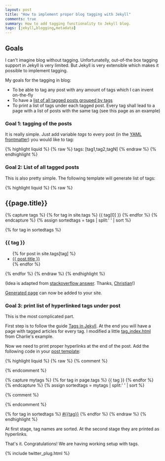 ```yaml
---
layout: post
title: "How to implement proper blog tagging with Jekyll"
comments: true
summary: How to add tagging functionality to Jekyll blog.
tags: [jekyll,blogging,metadata]
---
```


<h2>Goals</h2>

I can't imagine blog without tagging. Unfortunatelly, out-of-the box tagging support in Jekyll is very limited. But Jekyll is very extensible which makes it possible to implement tagging.

My goals for the tagging in blog:

+ To be able to tag any post with any amount of tags which I can invent on-the-fly
+ To have a [list of all tagged posts grouped by tags]({{site.baseurl}}/tags/)
+ To print a list of tags under each tagged post. Every tag shall lead to a page with a list of posts with the same tag (see this page as an example)

<h3>Goal 1: tagging of the posts</h3>

It is really simple. Just add variable *tags* to every post (in the [YAML frontmatter](http://jekyllrb.com/docs/frontmatter/)) you would like to tag:

{% highlight liquid %}
{% raw %}
tags: [tag1,tag2,tagN]
{% endraw %}
{% endhighlight %}

<h3>Goal 2: List of all tagged posts</h3>
This is also pretty simple. The following template will generate list of tags:

{% highlight liquid %}
{% raw %}
<h2>{{page.title}}</h2>

{% capture tags %}
  {% for tag in site.tags %}
    {{ tag[0] }}
  {% endfor %}
{% endcapture %}
{% assign sortedtags = tags | split:' ' | sort %}

{% for tag in sortedtags %}
  <h3 id="{{ tag }}">{{ tag }}</h3>
  <ul>
  {% for post in site.tags[tag] %}
    <li><a href="{{ post.url }}">{{ post.title }}</a></li>
  {% endfor %}
  </ul>
{% endfor %}
{% endraw %}
{% endhighlight %}

(Idea is adapted from [stackoverflow answer](http://stackoverflow.com/a/21002505). Thanks, [Christian](http://stackoverflow.com/users/6884/christian-specht)!)

[Generated page]({{site.baseurl}}/tags/) can now be added to your site.

<h3> Goal 3: print list of hyperlinked tags under post</h3>

This is the most complicated part.

First step is to follow the guide [Tags in Jekyll](http://charliepark.org/tags-in-jekyll/). At the end you will have a page with tagged articles for every tag.
I modified a little [tag_index.html](https://github.com/vitalyrepin/vrepinblog/blob/master/_layouts/tag_index.html) from Charlie's example.

Now we need to print proper hyperlinks at the end of the post. Add the following code in your [post template](https://github.com/vitalyrepin/vrepinblog/blob/master/_layouts/post.html):

{% highlight liquid %}
{% raw %}
{% comment %}
<!-- Getting and sorting tags alphabetically -->
{% endcomment %}

{% capture mytags %}
  {% for tag in page.tags %}
    {{ tag }}
  {% endfor %}
{% endcapture %}
{% assign sortedtags = mytags | split:' ' | sort %}

{% comment %}
<!-- Tags output: Name + link to the page with list of all the posts with the same tag -->
{% endcomment %}

{% for tag in sortedtags %}
<a href="{{ site.baseurl }}/tag/{{tag}}">#{{tag}}</a>
{% endfor %}
{% endraw %}
{% endhighlight %}

At first stage, tag names are sorted. At the second stage they are printed as hyperlinks.

That's it. Congratulations! We are having working setup with tags.

{% include twitter_plug.html %}
